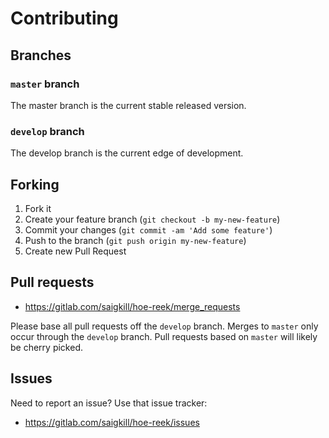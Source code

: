 # Contributing

## Branches

### `master` branch

The master branch is the current stable released version.

### `develop` branch

The develop branch is the current edge of development.

## Forking

1. Fork it
2. Create your feature branch (`git checkout -b my-new-feature`)
3. Commit your changes (`git commit -am 'Add some feature'`)
4. Push to the branch (`git push origin my-new-feature`)
5. Create new Pull Request

## Pull requests

* https://gitlab.com/saigkill/hoe-reek/merge_requests

Please base all pull requests off the `develop` branch. Merges to
`master` only occur through the `develop` branch. Pull requests
based on `master` will likely be cherry picked.

## Issues

Need to report an issue? Use that issue tracker:

* https://gitlab.com/saigkill/hoe-reek/issues
